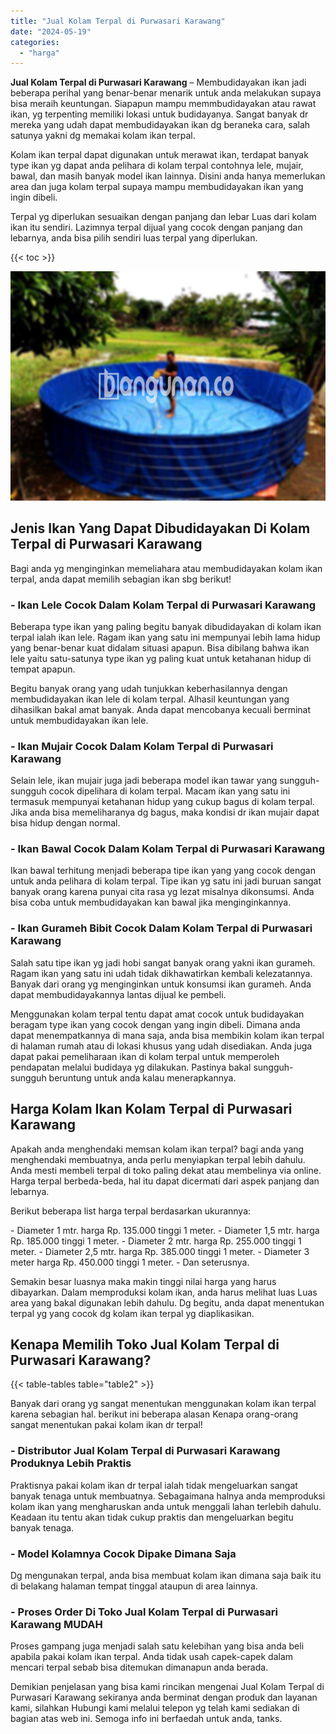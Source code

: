 ```yaml
---
title: "Jual Kolam Terpal di Purwasari Karawang"
date: "2024-05-19"
categories: 
  - "harga"
---
```


**Jual Kolam Terpal di Purwasari Karawang** – Membudidayakan ikan jadi beberapa perihal yang benar-benar menarik untuk anda melakukan supaya bisa meraih keuntungan. Siapapun mampu memmbudidayakan atau rawat ikan, yg terpenting memiliki lokasi untuk budidayanya. Sangat banyak dr mereka yang udah dapat membudidayakan ikan dg beraneka cara, salah satunya yakni dg memakai kolam ikan terpal.

Kolam ikan terpal dapat digunakan untuk merawat ikan, terdapat banyak type ikan yg dapat anda pelihara di kolam terpal contohnya lele, mujair, bawal, dan masih banyak model ikan lainnya. Disini anda hanya memerlukan area dan juga kolam terpal supaya mampu membudidayakan ikan yang ingin dibeli.

Terpal yg diperlukan sesuaikan dengan panjang dan lebar Luas dari kolam ikan itu sendiri. Lazimnya terpal dijual yang cocok dengan panjang dan lebarnya, anda bisa pilih sendiri luas terpal yang diperlukan.

{{< toc >}}

![Jual Kolam Terpal di Purwasari Karawang](/images/jual-kolam-terpal-40.png)

## Jenis Ikan Yang Dapat Dibudidayakan Di Kolam Terpal di Purwasari Karawang

Bagi anda yg menginginkan memeliahara atau membudidayakan kolam ikan terpal, anda dapat memilih sebagian ikan sbg berikut!

### \- Ikan Lele Cocok Dalam Kolam Terpal di Purwasari Karawang

Beberapa type ikan yang paling begitu banyak dibudidayakan di kolam ikan terpal ialah ikan lele. Ragam ikan yang satu ini mempunyai lebih lama hidup yang benar-benar kuat didalam situasi apapun. Bisa dibilang bahwa ikan lele yaitu satu-satunya type ikan yg paling kuat untuk ketahanan hidup di tempat apapun.

Begitu banyak orang yang udah tunjukkan keberhasilannya dengan membudidayakan ikan lele di kolam terpal. Alhasil keuntungan yang dihasilkan bakal amat banyak. Anda dapat mencobanya kecuali berminat untuk membudidayakan ikan lele.

### \- Ikan Mujair Cocok Dalam Kolam Terpal di Purwasari Karawang

Selain lele, ikan mujair juga jadi beberapa model ikan tawar yang sungguh-sungguh cocok dipelihara di kolam terpal. Macam ikan yang satu ini termasuk mempunyai ketahanan hidup yang cukup bagus di kolam terpal. Jika anda bisa memeliharanya dg bagus, maka kondisi dr ikan mujair dapat bisa hidup dengan normal.

### \- Ikan Bawal Cocok Dalam Kolam Terpal di Purwasari Karawang

Ikan bawal terhitung menjadi beberapa tipe ikan yang yang cocok dengan untuk anda pelihara di kolam terpal. Tipe ikan yg satu ini jadi buruan sangat banyak orang karena punyai cita rasa yg lezat misalnya dikonsumsi. Anda bisa coba untuk membudidayakan kan bawal jika menginginkannya.

### \- Ikan Gurameh Bibit Cocok Dalam Kolam Terpal di Purwasari Karawang

Salah satu tipe ikan yg jadi hobi sangat banyak orang yakni ikan gurameh. Ragam ikan yang satu ini udah tidak dikhawatirkan kembali kelezatannya. Banyak dari orang yg menginginkan untuk konsumsi ikan gurameh. Anda dapat membudidayakannya lantas dijual ke pembeli.

Menggunakan kolam terpal tentu dapat amat cocok untuk budidayakan beragam type ikan yang cocok dengan yang ingin dibeli. Dimana anda dapat menempatkannya di mana saja, anda bisa membikin kolam ikan terpal di halaman rumah atau di lokasi khusus yang udah disediakan. Anda juga dapat pakai pemeliharaan ikan di kolam terpal untuk memperoleh pendapatan melalui budidaya yg dilakukan. Pastinya bakal sungguh-sungguh beruntung untuk anda kalau menerapkannya.

## Harga Kolam Ikan Kolam Terpal di Purwasari Karawang

Apakah anda menghendaki memsan kolam ikan terpal? bagi anda yang menghendaki membuatnya, anda perlu menyiapkan terpal lebih dahulu. Anda mesti membeli terpal di toko paling dekat atau membelinya via online. Harga terpal berbeda-beda, hal itu dapat dicermati dari aspek panjang dan lebarnya.

Berikut beberapa list harga terpal berdasarkan ukurannya:

\- Diameter 1 mtr. harga Rp. 135.000 tinggi 1 meter. - Diameter 1,5 mtr. harga Rp. 185.000 tinggi 1 meter. - Diameter 2 mtr. harga Rp. 255.000 tinggi 1 meter. - Diameter 2,5 mtr. harga Rp. 385.000 tinggi 1 meter. - Diameter 3 meter harga Rp. 450.000 tinggi 1 meter. - Dan seterusnya.

Semakin besar luasnya maka makin tinggi nilai harga yang harus dibayarkan. Dalam memproduksi kolam ikan, anda harus melihat luas Luas area yang bakal digunakan lebih dahulu. Dg begitu, anda dapat menentukan terpal yg yang cocok dg kolam ikan terpal yg diaplikasikan.

## Kenapa Memilih Toko Jual Kolam Terpal di Purwasari Karawang?

{{< table-tables table="table2" >}}

Banyak dari orang yg sangat menentukan menggunakan kolam ikan terpal karena sebagian hal. berikut ini beberapa alasan Kenapa orang-orang sangat menentukan pakai kolam ikan dr terpal!

### \- Distributor Jual Kolam Terpal di Purwasari Karawang Produknya Lebih Praktis

Praktisnya pakai kolam ikan dr terpal ialah tidak mengeluarkan sangat banyak tenaga untuk membuatnya. Sebagaimana halnya anda memproduksi kolam ikan yang mengharuskan anda untuk menggali lahan terlebih dahulu. Keadaan itu tentu akan tidak cukup praktis dan mengeluarkan begitu banyak tenaga.

### \- Model Kolamnya Cocok Dipake Dimana Saja

Dg mengunakan terpal, anda bisa membuat kolam ikan dimana saja baik itu di belakang halaman tempat tinggal ataupun di area lainnya.

### \- Proses Order Di Toko Jual Kolam Terpal di Purwasari Karawang MUDAH

Proses gampang juga menjadi salah satu kelebihan yang bisa anda beli apabila pakai kolam ikan terpal. Anda tidak usah capek-capek dalam mencari terpal sebab bisa ditemukan dimanapun anda berada.

Demikian penjelasan yang bisa kami rincikan mengenai Jual Kolam Terpal di Purwasari Karawang sekiranya anda berminat dengan produk dan layanan kami, silahkan Hubungi kami melalui telepon yg telah kami sediakan di bagian atas web ini. Semoga info ini berfaedah untuk anda, tanks.
